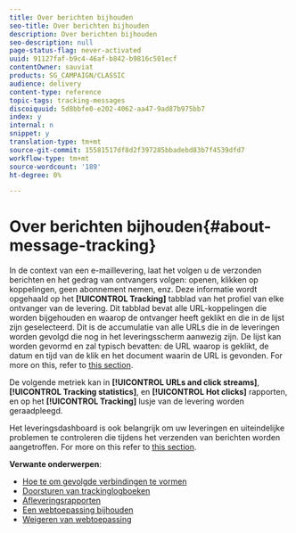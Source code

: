 ```yaml
---
title: Over berichten bijhouden
seo-title: Over berichten bijhouden
description: Over berichten bijhouden
seo-description: null
page-status-flag: never-activated
uuid: 91127faf-b9c4-46af-b842-b9816c501ecf
contentOwner: sauviat
products: SG_CAMPAIGN/CLASSIC
audience: delivery
content-type: reference
topic-tags: tracking-messages
discoiquuid: 5d8bbfe0-e202-4062-aa47-9ad87b975bb7
index: y
internal: n
snippet: y
translation-type: tm+mt
source-git-commit: 15581517df8d2f397285bbadebd83b7f4539dfd7
workflow-type: tm+mt
source-wordcount: '189'
ht-degree: 0%

---
```



# Over berichten bijhouden{#about-message-tracking}

In de context van een e-maillevering, laat het volgen u de verzonden berichten en het gedrag van ontvangers volgen: openen, klikken op koppelingen, geen abonnement nemen, enz. Deze informatie wordt opgehaald op het **[!UICONTROL Tracking]** tabblad van het profiel van elke ontvanger van de levering. Dit tabblad bevat alle URL-koppelingen die worden bijgehouden en waarop de ontvanger heeft geklikt en die in de lijst zijn geselecteerd. Dit is de accumulatie van alle URLs die in de leveringen worden gevolgd die nog in het leveringsscherm aanwezig zijn. De lijst kan worden gevormd en zal typisch bevatten: de URL waarop is geklikt, de datum en tijd van de klik en het document waarin de URL is gevonden. For more on this, refer to [this section](../../platform/using/editing-a-profile.md#tracking-tab).

De volgende metriek kan in **[!UICONTROL URLs and click streams]**, **[!UICONTROL Tracking statistics]**, en **[!UICONTROL Hot clicks]** rapporten, en op het **[!UICONTROL Tracking]** lusje van de levering worden geraadpleegd.

Het leveringsdashboard is ook belangrijk om uw leveringen en uiteindelijke problemen te controleren die tijdens het verzenden van berichten worden aangetroffen. For more on this refer to [this section](../../delivery/using/monitoring-a-delivery.md).

**Verwante onderwerpen**:

* [Hoe te om gevolgde verbindingen te vormen](../../delivery/using/how-to-configure-tracked-links.md)
* [Doorsturen van trackinglogboeken](../../production/using/tracking-logs-issues.md)
* [Afleveringsrapporten](../../reporting/using/delivery-reports.md)
* [Een webtoepassing bijhouden](../../web/using/tracking-a-web-application.md)
* [Weigeren van webtoepassing](../../web/using/web-application-tracking-opt-out.md)
